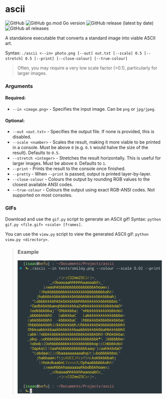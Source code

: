 # ascii

![GitHub](https://img.shields.io/github/license/jibstack64/ascii) ![GitHub go.mod Go version](https://img.shields.io/github/go-mod/go-version/jibstack64/ascii) ![GitHub release (latest by date)](https://img.shields.io/github/v/release/jibstack64/ascii) ![GitHub all releases](https://img.shields.io/github/downloads/jibstack64/ascii/total)

A standalone executable that converts a standard image into viable ASCII art.

Syntax: `./ascii <--in> photo.png [--out] out.txt [--scale] 0.5 [--stretch] 0.5 [--print] [--close-colour] [--true-colour]`
> Often, you may require a very low scale factor (>0.1), particularly for larger images.

### Arguments

#### Required:
- `--in <image.png>` - Specifies the input image. Can be `png` or  `jpg/jpeg`.
  
#### Optional:
- `--out <out.txt>` - Specifies the output file. If none is provided, this is disabled.
- `--scale <number>` - Scales the result, making it more viable to be printed in a console. Must be above `0` (e.g. `0.5` would halve the size of the result). Defaults to `0.5`.
- `--stretch <integer>` - Stretches the result horizontally. This is useful for larger images. Must be above `0`. Defaults to `1`.
- `--print` - Prints the result to the console once finished.
- `--pretty` - When `--print` is passed, output is printed layer-by-layer.
- `--close-colour` - Colours the output by rounding RGB values to the closest available ANSI codes.
- `--true-colour` - Colours the output using exact RGB-ANSI codes. Not supported on most consoles. 

### GIFs
Download and use the `gif.py` script to generate an ASCII gif! Syntax: `python gif.py <file.gif> <scale> [frames]`.

You can use the `view.py` script to view the generated ASCII gif: `python view.py <directory>`.

> ### Example
> ![image](https://github.com/jibstack64/ascii/raw/master/examples/smiley.png)
